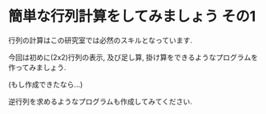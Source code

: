 # 簡単な行列計算をしてみましょう その1

行列の計算はこの研究室では必然のスキルとなっています.

今回は初めに(2x2)行列の表示, 及び足し算, 掛け算をできるようなプログラムを作ってみましょう.

(もし作成できたなら...)

逆行列を求めるようなプログラムも作成してみてください.
